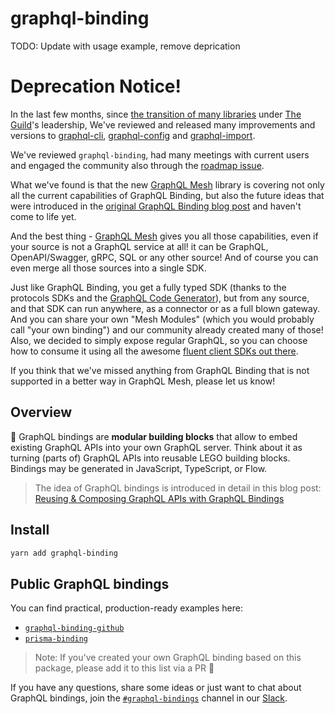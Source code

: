 # graphql-binding

TODO: Update with usage example, remove deprication

# Deprecation Notice!

In the last few months, since [the transition of many libraries](https://www.prisma.io/blog/the-guild-takes-over-oss-libraries-vvluy2i4uevs) under [The Guild](http://the-guild.dev)'s leadership, We've reviewed and released many improvements and versions to [graphql-cli](https://github.com/Urigo/graphql-cli), [graphql-config](https://github.com/kamilkisiela/graphql-config) and [graphql-import](https://github.com/ardatan/graphql-import).

We've reviewed `graphql-binding`, had many meetings with current users and engaged the community also through the [roadmap issue](https://github.com/dotansimha/graphql-binding/issues/325).

What we've found is that the new [GraphQL Mesh](https://the-guild.dev/blog/graphql-mesh) library is covering not only all the current capabilities of GraphQL Binding, but also the future ideas that were introduced in the [original GraphQL Binding blog post](https://github.com/prisma-archive/prisma-blog-archive/blob/master/2018-01-12-reusing-and-composing-graphql-apis-with-graphql-bindings.mdx) and haven't come to life yet.

And the best thing - [GraphQL Mesh](https://the-guild.dev/blog/graphql-mesh) gives you all those capabilities, even if your source is not a GraphQL service at all!
it can be GraphQL, OpenAPI/Swagger, gRPC, SQL or any other source!
And of course you can even merge all those sources into a single SDK.

Just like GraphQL Binding, you get a fully typed SDK (thanks to the protocols SDKs and the [GraphQL Code Generator](https://github.com/dotansimha/graphql-code-generator)), but from any source, and that SDK can run anywhere, as a connector or as a full blown gateway.
And you can share your own "Mesh Modules" (which you would probably call "your own binding") and our community already created many of those!
Also, we decided to simply expose regular GraphQL, so you can choose how to consume it using all the awesome [fluent client SDKs out there](https://hasura.io/blog/fluent-graphql-clients-how-to-write-queries-like-a-boss/).

If you think that we've missed anything from GraphQL Binding that is not supported in a better way in GraphQL Mesh, please let us know!

## Overview

🔗 GraphQL bindings are **modular building blocks** that allow to embed existing GraphQL APIs into your own GraphQL server. Think about it as turning (parts of) GraphQL APIs into reusable LEGO building blocks. Bindings may be generated in JavaScript, TypeScript, or Flow.

> The idea of GraphQL bindings is introduced in detail in this blog post: [Reusing & Composing GraphQL APIs with GraphQL Bindings](https://www.prisma.io/blog/reusing-and-composing-graphql-apis-with-graphql-bindings-80a4aa37cff5/)

## Install

```sh
yarn add graphql-binding
```

## Public GraphQL bindings

You can find practical, production-ready examples here:

- [`graphql-binding-github`](https://github.com/graphql-binding/graphql-binding-github)
- [`prisma-binding`](https://github.com/prisma/prisma-binding)

> Note: If you've created your own GraphQL binding based on this package, please add it to this list via a PR 🙌

If you have any questions, share some ideas or just want to chat about GraphQL bindings, join the [`#graphql-bindings`](https://prisma.slack.com/messages/graphql-bindings) channel in our [Slack](https://slack.prisma.io/).
